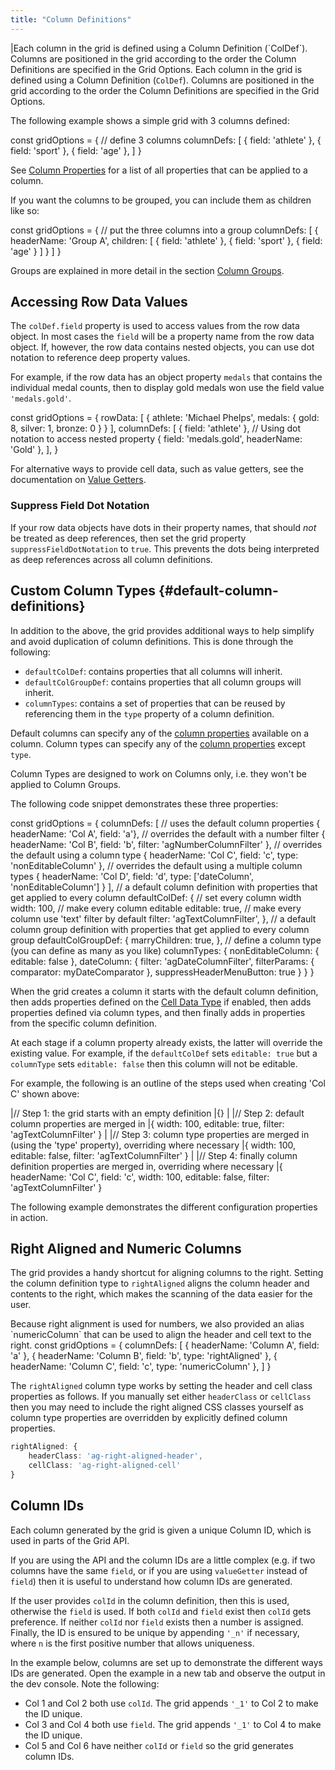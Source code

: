 ```yaml
---
title: "Column Definitions"
---
```


<framework-specific-section frameworks="javascript,angular,vue">
|Each column in the grid is defined using a Column Definition (`ColDef`). Columns are positioned in the grid according to the order the Column Definitions are specified in the Grid Options.
</framework-specific-section>

<framework-specific-section frameworks="react">
<video-section id="aDCepyF_DUY" title="React Column Definitions" header="true">
Each column in the grid is defined using a Column Definition (<code>ColDef</code>). Columns are positioned in the grid according to the order the Column Definitions are specified in the Grid Options.
</video-section>
</framework-specific-section>


The following example shows a simple grid with 3 columns defined:

<snippet>
const gridOptions = {
    // define 3 columns
    columnDefs: [
        { field: 'athlete' },
        { field: 'sport' },
        { field: 'age' },
    ]
}
</snippet>

See [Column Properties](/column-properties/) for a list of all properties that can be applied to a column.

If you want the columns to be grouped, you can include them as children like so:

<snippet suppressFrameworkContext="true">
const gridOptions = {
    // put the three columns into a group
    columnDefs: [
        {
            headerName: 'Group A',
            children: [
                { field: 'athlete' },
                { field: 'sport' },
                { field: 'age' }
            ]
        }
    ]
}
</snippet>

Groups are explained in more detail in the section [Column Groups](/column-groups/).

## Accessing Row Data Values

The `colDef.field` property is used to access values from the row data object. In most cases the `field` will be a property name from the row data object.
If, however, the row data contains nested objects, you can use dot notation to reference deep property values. 

For example, if the row data has an object property `medals` that contains the individual medal counts, then to display gold medals won use the field value `'medals.gold'`.

<snippet>
const gridOptions = {
    rowData: [
        {
            athlete: 'Michael Phelps',
            medals: {
                gold: 8, silver: 1, bronze: 0
            }
        }
    ],
    columnDefs: [
        { field: 'athlete' },
        // Using dot notation to access nested property
        { field: 'medals.gold', headerName: 'Gold' },
    ],
}
</snippet>

For alternative ways to provide cell data, such as value getters, see the documentation on [Value Getters](/value-getters/).

<grid-example title='Nested Row Data Example' name='column-fields' type='generated'></grid-example>

### Suppress Field Dot Notation

If your row data objects have dots in their property names, that should *not* be treated as deep references, then set the grid property `suppressFieldDotNotation` to `true`. This prevents the dots being interpreted as deep references across all column definitions.

## Custom Column Types {#default-column-definitions}

In addition to the above, the grid provides additional ways to help simplify and avoid duplication of column definitions. This is done through the following:

- `defaultColDef`: contains properties that all columns will inherit.
- `defaultColGroupDef`: contains properties that all column groups will inherit.
- `columnTypes`: contains a set of properties that can be reused by referencing them in the `type` property of a column definition.

Default columns can specify any of the [column properties](/column-properties/) available on a column.
Column types can specify any of the [column properties](/column-properties/) except `type`.

<note>
Column Types are designed to work on Columns only, i.e. they won't be applied to Column Groups.
</note>

The following code snippet demonstrates these three properties:

<snippet spaceBetweenProperties="true">
const gridOptions = {
    columnDefs: [
        // uses the default column properties
        { headerName: 'Col A', field: 'a'},
        // overrides the default with a number filter
        { headerName: 'Col B', field: 'b', filter: 'agNumberColumnFilter' },
        // overrides the default using a column type
        { headerName: 'Col C', field: 'c', type: 'nonEditableColumn' },
        // overrides the default using a multiple column types
        { headerName: 'Col D', field: 'd', type: ['dateColumn', 'nonEditableColumn'] }
    ],
    // a default column definition with properties that get applied to every column
    defaultColDef: {
        // set every column width
        width: 100,
        // make every column editable
        editable: true,
        // make every column use 'text' filter by default
        filter: 'agTextColumnFilter',
    },
    // a default column group definition with properties that get applied to every column group 
    defaultColGroupDef: {
      marryChildren: true,
    },
    // define a column type (you can define as many as you like)
    columnTypes: {
        nonEditableColumn: { editable: false },
        dateColumn: {
            filter: 'agDateColumnFilter',
            filterParams: { comparator: myDateComparator },
            suppressHeaderMenuButton: true
        }
    }
}
</snippet>

When the grid creates a column it starts with the default column definition, then adds properties defined on the [Cell Data Type](/cell-data-types/) if enabled, then adds properties defined via column types, and then finally adds in properties from the specific column definition.

At each stage if a column property already exists, the latter will override the existing value. For example, if the `defaultColDef` sets `editable: true` but a `columnType` sets `editable: false` then this column will not be editable. 

For example, the following is an outline of the steps used when creating 'Col C' shown above:

<snippet transform="false">
|// Step 1: the grid starts with an empty definition
|{}
|
|// Step 2: default column properties are merged in
|{ width: 100, editable: true, filter: 'agTextColumnFilter' }
|
|// Step 3: column type properties are merged in (using the 'type' property), overriding where necessary
|{ width: 100, editable: false, filter: 'agTextColumnFilter' }
|
|// Step 4: finally column definition properties are merged in, overriding where necessary
|{ headerName: 'Col C', field: 'c', width: 100, editable: false, filter: 'agTextColumnFilter' }
</snippet>

The following example demonstrates the different configuration properties in action.

<grid-example title='Column Definition Example' name='column-definition' type='generated'></grid-example>

## Right Aligned and Numeric Columns

The grid provides a handy shortcut for aligning columns to the right. Setting the column definition type to `rightAligned` aligns the column header and contents to the right, which makes the scanning of the data easier for the user.

<note>
Because right alignment is used for numbers, we also provided an alias `numericColumn` that can be used to align the header and cell text to the right.
</note>

<snippet>
const gridOptions = {
    columnDefs: [
        { headerName: 'Column A', field: 'a' },
        { headerName: 'Column B', field: 'b', type: 'rightAligned' },
        { headerName: 'Column C', field: 'c', type: 'numericColumn' },
    ]
}
</snippet>


The `rightAligned` column type works by setting the header and cell class properties as follows. If you manually set either `headerClass` or `cellClass` then you may need to include the right aligned CSS classes yourself as column type properties are overridden by explicitly defined column properties.

```ts
rightAligned: {
    headerClass: 'ag-right-aligned-header',
    cellClass: 'ag-right-aligned-cell'
}
```

## Column IDs

Each column generated by the grid is given a unique Column ID, which is used in parts of the Grid API.

If you are using the API and the column IDs are a little complex (e.g. if two columns have the same `field`, or if you are using `valueGetter` instead of `field`) then it is useful to understand how column IDs are generated.

If the user provides `colId` in the column definition, then this is used, otherwise the `field` is used. If both `colId` and `field` exist then `colId` gets preference. If neither `colId` nor `field` exists then a number is assigned. Finally, the ID is ensured to be unique by appending `'_n'` if necessary, where `n` is the first positive number that allows uniqueness.

In the example below, columns are set up to demonstrate the different ways IDs are generated. Open the example in a new tab and observe the output in the dev console. Note the following:

- Col 1 and Col 2 both use `colId`. The grid appends `'_1'` to Col 2 to make the ID unique.
- Col 3 and Col 4 both use `field`. The grid appends `'_1'` to Col 4 to make the ID unique.
- Col 5 and Col 6 have neither `colId` or `field` so the grid generates column IDs.

<grid-example title='Column IDs' name='column-ids' type='generated'></grid-example>
